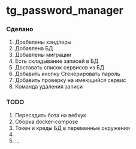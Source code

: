 # tg_password_manager

### Сделано
1. Доабвлены хэндлеры
2. Добавлена БД
3. Добавлены миграции
4. Есть складывание записей в БД
5. Доставать список сервисов из БД
6. Добавить кнопку Сгенерировать пароль
7. Добавить проверку на имеющийся сервис
8. Команда удаления записи

### TODO
1. Пересадить бота на вебхук
2. Сборка docker-compose
3. Токен и креды БД в переменные окружения
4. 
5. ...
